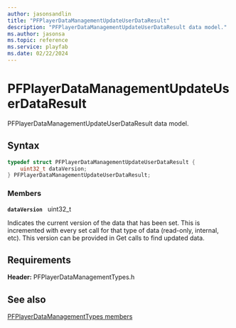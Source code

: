 ```yaml
---
author: jasonsandlin
title: "PFPlayerDataManagementUpdateUserDataResult"
description: "PFPlayerDataManagementUpdateUserDataResult data model."
ms.author: jasonsa
ms.topic: reference
ms.service: playfab
ms.date: 02/22/2024
---
```


# PFPlayerDataManagementUpdateUserDataResult  

PFPlayerDataManagementUpdateUserDataResult data model.  

## Syntax  
  
```cpp
typedef struct PFPlayerDataManagementUpdateUserDataResult {  
    uint32_t dataVersion;  
} PFPlayerDataManagementUpdateUserDataResult;  
```
  
### Members  
  
**`dataVersion`** &nbsp; uint32_t  
  
Indicates the current version of the data that has been set. This is incremented with every set call for that type of data (read-only, internal, etc). This version can be provided in Get calls to find updated data.
  
  
## Requirements  
  
**Header:** PFPlayerDataManagementTypes.h
  
## See also  
[PFPlayerDataManagementTypes members](../pfplayerdatamanagementtypes_members.md)  

  
  
